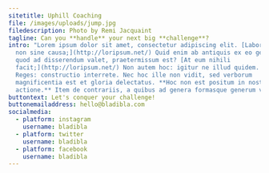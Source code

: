 ```yaml
---
sitetitle: Uphill Coaching
file: /images/uploads/jump.jpg
filedescription: Photo by Remi Jacquaint
tagline: Can you **handle** your next big **challenge**?
intro: "Lorem ipsum dolor sit amet, consectetur adipiscing elit. [Laboro autem
  non sine causa;](http://loripsum.net/) Quid enim ab antiquis ex eo genere,
  quod ad disserendum valet, praetermissum est? [At eum nihili
  facit;](http://loripsum.net/) Non autem hoc: igitur ne illud quidem. Duo
  Reges: constructio interrete. Nec hoc ille non vidit, sed verborum
  magnificentia est et gloria delectatus. **Hoc non est positum in nostra
  actione.** Item de contrariis, a quibus ad genera formasque generum venerunt."
buttontext: Let's conquer your challenge!
buttonemailaddress: hello@bladibla.com
socialmedia:
  - platform: instagram
    username: bladibla
  - platform: twitter
    username: bladibla
  - platform: facebook
    username: bladibla
---
```

